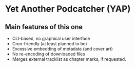 # Yet Another Podcatcher (YAP)

## Main features of this one

 * CLI-based, no graphical user interface
 * Cron-friendly (at least planned to be)
 * Excessive embedding of metadata (and cover art)
 * No re-encoding of downloaded files
 * Merges external tracklist as chapter marks, if requested.
